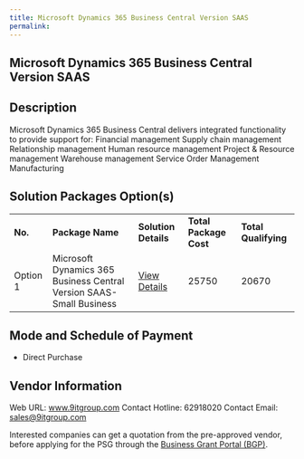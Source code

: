 ```yaml
---
title: Microsoft Dynamics 365 Business Central Version SAAS
permalink: 
---
```


## Microsoft Dynamics 365 Business Central Version SAAS

## Description

Microsoft Dynamics 365 Business Central delivers integrated functionality to provide support for: Financial management Supply chain management Relationship management Human resource management Project & Resource management Warehouse management Service Order Management Manufacturing

## Solution Packages Option(s)

<table>
<tr>
<td><b>No.</b></td>
<td><b>Package Name</b></td>
<td><b>Solution Details</b></td>
<td><b>Total Package Cost</b></td>
<td><b>Total Qualifying</b></td>
</tr>
<tr>
<td>Option 1</td>
<td>Microsoft Dynamics 365 Business Central Version SAAS-Small Business</td>
<td><a href='https://www.gobusiness.gov.sg/images/psg/Desensitised_Illum_20200074_Annex_3_Part_1.pdf'>View Details</a></td>
<td>25750</td>
<td>20670</td>
</tr>
</table>

## Mode and Schedule of Payment

 - Direct Purchase

## Vendor Information

 Web URL: www.9itgroup.com 
Contact Hotline: 62918020 
Contact Email: sales@9itgroup.com 


Interested companies can get a quotation from the pre-approved vendor, before applying for the PSG through the <a href='https://www.businessgrants.gov.sg/'>Business Grant Portal (BGP)</a>.
